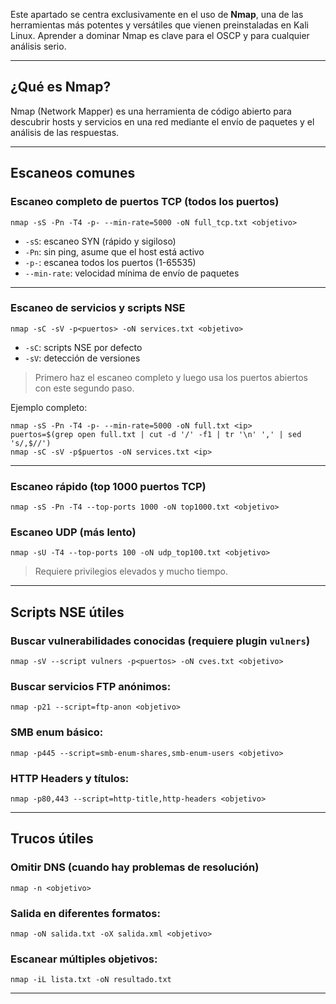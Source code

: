 
Este apartado se centra exclusivamente en el uso de **Nmap**, una de las herramientas más potentes y versátiles que vienen preinstaladas en Kali Linux. Aprender a dominar Nmap es clave para el OSCP y para cualquier análisis serio.

---

## ¿Qué es Nmap?

Nmap (Network Mapper) es una herramienta de código abierto para descubrir hosts y servicios en una red mediante el envío de paquetes y el análisis de las respuestas.

---

## Escaneos comunes

### Escaneo completo de puertos TCP (todos los puertos)

```
nmap -sS -Pn -T4 -p- --min-rate=5000 -oN full_tcp.txt <objetivo>
```

- `-sS`: escaneo SYN (rápido y sigiloso)
- `-Pn`: sin ping, asume que el host está activo
- `-p-`: escanea todos los puertos (1-65535)
- `--min-rate`: velocidad mínima de envío de paquetes

---

### Escaneo de servicios y scripts NSE

```
nmap -sC -sV -p<puertos> -oN services.txt <objetivo>
```

- `-sC`: scripts NSE por defecto
- `-sV`: detección de versiones

> Primero haz el escaneo completo y luego usa los puertos abiertos con este segundo paso.

Ejemplo completo:

```
nmap -sS -Pn -T4 -p- --min-rate=5000 -oN full.txt <ip>
puertos=$(grep open full.txt | cut -d '/' -f1 | tr '\n' ',' | sed 's/,$//')
nmap -sC -sV -p$puertos -oN services.txt <ip>
```

---

### Escaneo rápido (top 1000 puertos TCP)

```
nmap -sS -Pn -T4 --top-ports 1000 -oN top1000.txt <objetivo>
```

### Escaneo UDP (más lento)

```
nmap -sU -T4 --top-ports 100 -oN udp_top100.txt <objetivo>
```

>  Requiere privilegios elevados y mucho tiempo.

---

## Scripts NSE útiles

### Buscar vulnerabilidades conocidas (requiere plugin `vulners`)

```
nmap -sV --script vulners -p<puertos> -oN cves.txt <objetivo>
```

### Buscar servicios FTP anónimos:

```
nmap -p21 --script=ftp-anon <objetivo>
```

### SMB enum básico:

```
nmap -p445 --script=smb-enum-shares,smb-enum-users <objetivo>
```

### HTTP Headers y títulos:

```
nmap -p80,443 --script=http-title,http-headers <objetivo>
```

---

## Trucos útiles

### Omitir DNS (cuando hay problemas de resolución)

```
nmap -n <objetivo>
```

### Salida en diferentes formatos:

```
nmap -oN salida.txt -oX salida.xml <objetivo>
```

### Escanear múltiples objetivos:

```
nmap -iL lista.txt -oN resultado.txt
```

---
